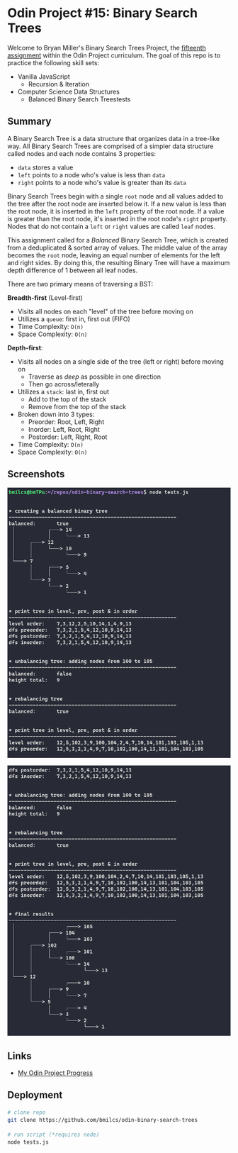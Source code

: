 # Odin Project #15: Binary Search Trees

Welcome to Bryan Miller's Binary Search Trees Project, the [fifteenth assignment](https://www.theodinproject.com/lessons/javascript-binary-search-trees) within the Odin Project curriculum. The goal of this repo is to practice the following skill sets:

- Vanilla JavaScript
  - Recursion & Iteration
- Computer Science Data Structures
  - Balanced Binary Search Treestests

## Summary

A Binary Search Tree is a data structure that organizes data in a tree-like way. All Binary Search Trees are comprised of a simpler data structure called nodes and each node contains 3 properties:

- `data` stores a value
- `left` points to a node who's value is less than `data`
- `right` points to a node who's value is greater than its `data`

Binary Search Trees begin with a single `root` node and all values added to the tree after the root node are inserted below it. If a new value is less than the root node, it is inserted in the `left` property of the root node. If a value is greater than the root node, it's inserted in the root node's `right` property. Nodes that do not contain a `left` or `right` values are called `leaf` nodes.

This assignment called for a _Balanced_ Binary Search Tree, which is created from a deduplicated & sorted array of values. The middle value of the array becomes the `root` node, leaving an equal number of elements for the left and right sides. By doing this, the resulting Binary Tree will have a maximum depth difference of 1 between all leaf nodes.

There are two primary means of traversing a BST:

**Breadth-first** (Level-first)

- Visits all nodes on each "level" of the tree before moving on
- Utilizes a `queue`: first in, first out (FIFO)
- Time Complexity: `O(n)`
- Space Complexity: `O(n)`

**Depth-first**:

- Visits all nodes on a single side of the tree (left or right) before moving on
  - Traverse as _deep_ as possible in one direction
  - Then go across/leterally
- Utilizes a `stack`: last in, first out
  - Add to the top of the stack
  - Remove from the top of the stack
- Broken down into 3 types:
  - Preorder: Root, Left, Right
  - Inorder: Left, Root, Right
  - Postorder: Left, Right, Root
- Time Complexity: `O(n)`
- Space Complexity: `O(n)`

## Screenshots

![screenshot #1](./img/screenshot-1.png)

![screenshot #2](./img/screenshot-2.png)

## Links

- [My Odin Project Progress](https://github.com/bmilcs/odin-project)

## Deployment

```sh
# clone repo
git clone https://github.com/bmilcs/odin-binary-search-trees

# run script (*requires node)
node tests.js
```
